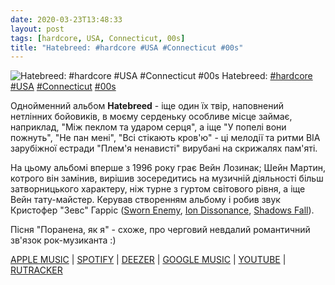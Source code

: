 ```yaml
---
date: 2020-03-23T13:48:33
layout: post
tags: [hardcore, USA, Connecticut, 00s]
title: "Hatebreed: #hardcore #USA #Connecticut #00s"
---
```

![Hatebreed: #hardcore #USA #Connecticut #00s](/assets/photos/photo_924@23-03-2020_13-48-33.jpg)
Hatebreed: [#hardcore](/tags/#hardcore) [#USA](/tags/#USA) [#Connecticut](/tags/#Connecticut) [#00s](/tags/#00s)

Однойменний альбом **Hatebreed** - іще один їх твір, наповнений нетлінних бойовиків, в моєму серденьку особливе місце займає, наприклад, &quot;Між пеклом та ударом серця&quot;, а іще &quot;У попелі вони пожнуть&quot;, &quot;Не пан мені&quot;, &quot;Всі стікають кров&#39;ю&quot; - ці мелодії та ритми ВІА зарубіжної естради &quot;Плем&#39;я ненависті&quot; вирубані на скрижалях пам&#39;яті.

На цьому альбомі вперше з 1996 року грає Вейн Лозинак; Шейн Мартин, котрого він замінив, вирішив зосередитись на музичній діяльності більш затворницького характеру, ніж турне з гуртом світового рівня, а іще Вейн тату-майстер. Керував створенням альбому і робив звук Кристофер &quot;Зевс&quot; Гарріс ([Sworn Enemy](https://t.me/vast_space_unexplored/3049), [Ion Dissonance](https://t.me/vast_space_unexplored/3291), [Shadows Fall](https://t.me/vast_space_unexplored/3537)).

Пісня &quot;Поранена, як я&quot; - схоже, про черговий невдалий романтичний зв&#39;язок рок-музиканта :)

[APPLE MUSIC](https://music.apple.com/ru/album/hatebreed/332576800) | [SPOTIFY](https://open.spotify.com/album/7lxWfXZ7aOVdP2TfjRpq9Q) | [DEEZER](https://www.deezer.com/album/399161?utm_source=deezer&amp;utm_content=album-399161&amp;utm_term=1601611822_1584963990&amp;utm_medium=web) | [GOOGLE MUSIC](https://play.google.com/music/m/Badhye235yim7bxsqqbgotadjne?t=Hatebreed_-_Hatebreed) | [YOUTUBE](https://www.youtube.com/playlist?list=PL8307A41F0DC8D304) | [RUTRACKER](https://rutracker.org/forum/viewtopic.php?t=2139233)